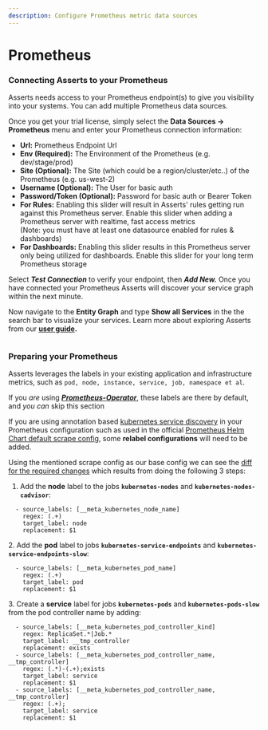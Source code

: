 ```yaml
---
description: Configure Prometheus metric data sources
---
```


# Prometheus

### Connecting Asserts to your Prometheus

Asserts needs access to your Prometheus endpoint(s) to give you visibility into your systems. You can add multiple Prometheus data sources.

Once you get your trial license, simply select the **Data Sources -> Prometheus** menu and enter your Prometheus connection information:

* **Url:** Prometheus Endpoint Url
* **Env (Required):** The Environment of the Prometheus (e.g. dev/stage/prod)
* **Site (Optional):** The Site (which could be a region/cluster/etc..) of the Prometheus (e.g. us-west-2)
* **Username (Optional):** The User for basic auth
* **Password/Token (Optional):**  Password for basic auth or Bearer Token
* **For Rules:** Enabling this slider will result in Asserts' rules getting run against this Prometheus server. Enable this slider when adding a Prometheus server with realtime, fast access metrics \
  (Note: you must have at least one datasource enabled for rules & dashboards)
* **For Dashboards:** Enabling this slider results in this Prometheus server only being utilized for dashboards. Enable this slider for your long term Prometheus storage



Select _**Test Connection**_ to verify your endpoint, then _**Add New.**_ Once you have connected your Prometheus Asserts will discover your service graph within the next minute.

Now navigate to the **Entity Graph** and type **Show all Services** in the the search bar to visualize your services. Learn more about exploring Asserts from our [**user guide**](broken-reference)**.**

<figure><img src="../../.gitbook/assets/screencast 2023-02-26 15-08-46 (1).gif" alt=""><figcaption></figcaption></figure>



### Preparing your Prometheus

Asserts leverages the labels in your existing application and infrastructure metrics, such as `pod, node, instance, service, job, namespace et al`.&#x20;

If you _are_ using [_**Prometheus-Operator**_](https://github.com/prometheus-community/helm-charts/tree/main/charts/kube-prometheus-stack), these labels are there by default, and _you can_ skip this section&#x20;

If you are using annotation based [kubernetes service discovery](https://prometheus.io/docs/prometheus/latest/configuration/configuration/#kubernetes\_sd\_config) in your Prometheus configuration such as used in the official [Prometheus Helm Chart default scrape config](https://github.com/prometheus-community/helm-charts/blob/main/charts/prometheus/values.yaml#L771), some **relabel configurations** will need to be added.&#x20;

Using the mentioned scrape config as our base config we can see the [diff for the required changes](https://github.com/asserts/prometheus-helm-charts/pull/1/files) which results from doing the following 3 steps:

1. Add the **node** label to the jobs **`kubernetes-nodes`** and **`kubernetes-nodes-cadvisor`**:

```
  - source_labels: [__meta_kubernetes_node_name]
    regex: (.+)
    target_label: node
    replacement: $1
```

2\. Add the **pod** label to jobs **`kubernetes-service-endpoints`** and **`kubernetes-service-endpoints-slow`**:

```
  - source_labels: [__meta_kubernetes_pod_name]
    regex: (.+)
    target_label: pod
    replacement: $1
```

3\. Create a **service** label for jobs **`kubernetes-pods`** and **`kubernetes-pods-slow`** from the pod controller name by adding:

```
  - source_labels: [__meta_kubernetes_pod_controller_kind]
    regex: ReplicaSet.*|Job.*
    target_label: __tmp_controller
    replacement: exists
  - source_labels: [__meta_kubernetes_pod_controller_name, __tmp_controller]
    regex: (.*)-(.+);exists
    target_label: service
    replacement: $1
  - source_labels: [__meta_kubernetes_pod_controller_name, __tmp_controller]
    regex: (.+);
    target_label: service
    replacement: $1
```
